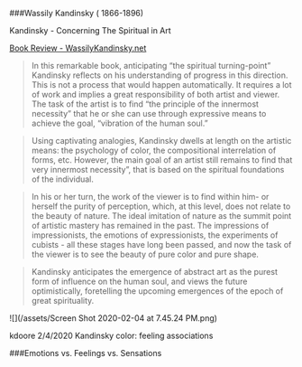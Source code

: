 ###Wassily Kandinsky ( 1866-1896) 

Kandinsky - Concerning The Spiritual in Art

[Book Review - WassilyKandinsky.net](https://www.wassilykandinsky.net/)
>In this remarkable book, anticipating “the spiritual turning-point” Kandinsky reflects on his understanding of progress in this direction. This is not a process that would happen automatically. It requires a lot of work and implies a great responsibility of both artist and viewer. The task of the artist is to find “the principle of the innermost necessity” that he or she can use through expressive means to achieve the goal, “vibration of the human soul.”

>Using captivating analogies, Kandinsky dwells at length on the artistic means: the psychology of color, the compositional interrelation of forms, etc. However, the main goal of an artist still remains to find that very innermost necessity”, that is based on the spiritual foundations of the individual.

>In his or her turn, the work of the viewer is to find within him- or herself the purity of perception, which, at this level, does not relate to the beauty of nature. The ideal imitation of nature as the summit point of artistic mastery has remained in the past. The impressions of impressionists, the emotions of expressionists, the experiments of cubists - all these stages have long been passed, and now the task of the viewer is to see the beauty of pure color and pure shape.

>Kandinsky anticipates the emergence of abstract art as the purest form of influence on the human soul, and views the future optimistically, foretelling the upcoming emergences of the epoch of great spirituality.







![](/assets/Screen Shot 2020-02-04 at 7.45.24 PM.png)


kdoore 2/4/2020
Kandinsky color: feeling associations



###Emotions vs. Feelings vs. Sensations





